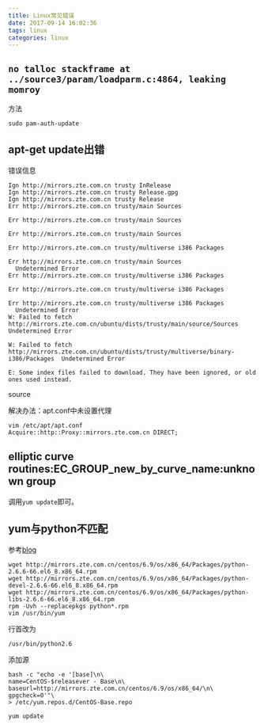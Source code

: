 ```yaml
---
title: Linux常见错误
date: 2017-09-14 16:02:36
tags: linux
categories: linux
---
```


## `no talloc stackframe at ../source3/param/loadparm.c:4864, leaking momroy`

<!-- more -->

方法

```
sudo pam-auth-update
```

## apt-get update出错

错误信息

```
Ign http://mirrors.zte.com.cn trusty InRelease                                 
Ign http://mirrors.zte.com.cn trusty Release.gpg
Ign http://mirrors.zte.com.cn trusty Release
Err http://mirrors.zte.com.cn trusty/main Sources                              
  
Err http://mirrors.zte.com.cn trusty/main Sources                        
  
Err http://mirrors.zte.com.cn trusty/main Sources  
  
Err http://mirrors.zte.com.cn trusty/multiverse i386 Packages
  
Err http://mirrors.zte.com.cn trusty/main Sources  
  Undetermined Error
Err http://mirrors.zte.com.cn trusty/multiverse i386 Packages
  
Err http://mirrors.zte.com.cn trusty/multiverse i386 Packages
  
Err http://mirrors.zte.com.cn trusty/multiverse i386 Packages
  Undetermined Error
W: Failed to fetch http://mirrors.zte.com.cn/ubuntu/dists/trusty/main/source/Sources  Undetermined Error

W: Failed to fetch http://mirrors.zte.com.cn/ubuntu/dists/trusty/multiverse/binary-i386/Packages  Undetermined Error

E: Some index files failed to download. They have been ignored, or old ones used instead.
```

source

解决办法：apt.conf中未设置代理

```
vim /etc/apt/apt.conf
Acquire::http::Proxy::mirrors.zte.com.cn DIRECT;
```

## elliptic curve routines:EC_GROUP_new_by_curve_name:unknown group

调用`yum update`即可。

## yum与python不匹配

参考[blog](http://webcache.googleusercontent.com/search?q=cache:tS7lB4Sz9U0J:smilepad.blog.51cto.com/6094369/1333478+&cd=9&hl=zh-CN&ct=clnk&gl=hk&client=aff-cs-360chromium)

```
wget http://mirrors.zte.com.cn/centos/6.9/os/x86_64/Packages/python-2.6.6-66.el6_8.x86_64.rpm
wget http://mirrors.zte.com.cn/centos/6.9/os/x86_64/Packages/python-devel-2.6.6-66.el6_8.x86_64.rpm
wget http://mirrors.zte.com.cn/centos/6.9/os/x86_64/Packages/python-libs-2.6.6-66.el6_8.x86_64.rpm
rpm -Uvh --replacepkgs python*.rpm
vim /usr/bin/yum
```

行首改为

```
/usr/bin/python2.6
```

添加源

```
bash -c "echo -e '[base]\n\
name=CentOS-$releasever - Base\n\
baseurl=http://mirrors.zte.com.cn/centos/6.9/os/x86_64/\n\
gpgcheck=0'"\
> /etc/yum.repos.d/CentOS-Base.repo

yum update
```